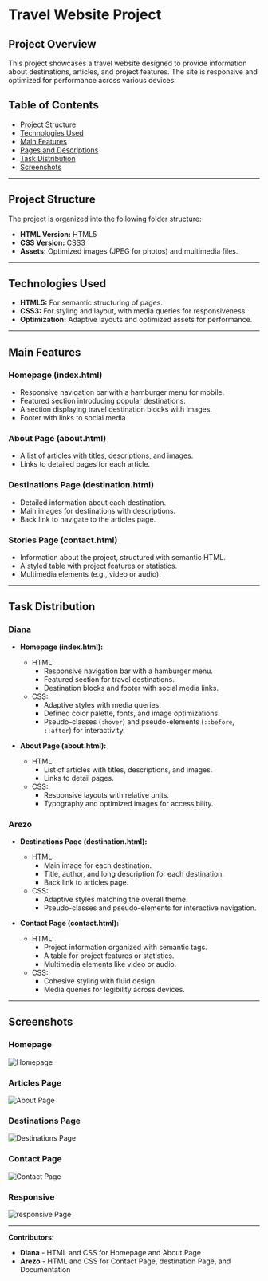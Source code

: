 # Travel Website Project

## Project Overview
This project showcases a travel website designed to provide information about destinations, articles, and project features. The site is responsive and optimized for performance across various devices.

## Table of Contents
- [Project Structure](#project-structure)
- [Technologies Used](#technologies-used)
- [Main Features](#main-features)
- [Pages and Descriptions](#pages-and-descriptions)
- [Task Distribution](#task-distribution)
- [Screenshots](#screenshots)

---

## Project Structure
The project is organized into the following folder structure:

- **HTML Version:** HTML5
- **CSS Version:** CSS3
- **Assets:** Optimized images (JPEG for photos) and multimedia files.

---

## Technologies Used
- **HTML5:** For semantic structuring of pages.
- **CSS3:** For styling and layout, with media queries for responsiveness.
- **Optimization:** Adaptive layouts and optimized assets for performance.

---

## Main Features
### Homepage (index.html)
- Responsive navigation bar with a hamburger menu for mobile.
- Featured section introducing popular destinations.
- A section displaying travel destination blocks with images.
- Footer with links to social media.

### About Page (about.html)
- A list of articles with titles, descriptions, and images.
- Links to detailed pages for each article.

### Destinations Page (destination.html)
- Detailed information about each destination.
- Main images for destinations with descriptions.
- Back link to navigate to the articles page.

### Stories Page (contact.html)
- Information about the project, structured with semantic HTML.
- A styled table with project features or statistics.
- Multimedia elements (e.g., video or audio).

---

## Task Distribution
### **Diana**
- **Homepage (index.html):**
  - HTML:
    - Responsive navigation bar with a hamburger menu.
    - Featured section for travel destinations.
    - Destination blocks and footer with social media links.
  - CSS:
    - Adaptive styles with media queries.
    - Defined color palette, fonts, and image optimizations.
    - Pseudo-classes (`:hover`) and pseudo-elements (`::before`, `::after`) for interactivity.

- **About Page (about.html):**
  - HTML:
    - List of articles with titles, descriptions, and images.
    - Links to detail pages.
  - CSS:
    - Responsive layouts with relative units.
    - Typography and optimized images for accessibility.

### **Arezo**
- **Destinations Page (destination.html):**
  - HTML:
    - Main image for each destination.
    - Title, author, and long description for each destination.
    - Back link to articles page.
  - CSS:
    - Adaptive styles matching the overall theme.
    - Pseudo-classes and pseudo-elements for interactive navigation.

- **Contact Page (contact.html):**
  - HTML:
    - Project information organized with semantic tags.
    - A table for project features or statistics.
    - Multimedia elements like video or audio.
  - CSS:
    - Cohesive styling with fluid design.
    - Media queries for legibility across devices.

---

## Screenshots
### Homepage
![Homepage](img/home.png)

### Articles Page
![About Page](img/about.png)

### Destinations Page
![Destinations Page](img/about.png)

### Contact Page
![Contact Page](img/contact.png)

###  Responsive
![responsive Page](img/responsive.png)

---



**Contributors:**
- **Diana** - HTML and CSS for Homepage and About Page
- **Arezo** - HTML and CSS for Contact Page, destination Page, and Documentation
